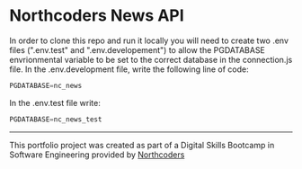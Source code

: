 # Northcoders News API

In order to clone this repo and run it locally you will need to create two .env files (".env.test" and ".env.developement") to allow the PGDATABASE envrionmental variable to be set to the correct database in the connection.js file. In the .env.development file, write the following line of code:

```js
PGDATABASE=nc_news
```

In the .env.test file write:

```js
PGDATABASE=nc_news_test
```

--- 

This portfolio project was created as part of a Digital Skills Bootcamp in Software Engineering provided by [Northcoders](https://northcoders.com/)
